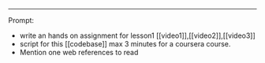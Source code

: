 
---
Prompt:
- write an hands on assignment for lesson1 [[video1]],[[video2]],[[video3]] 
- script for this [[codebase]] max 3 minutes for a coursera course. 
- Mention one web references to read

